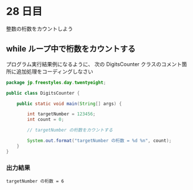 # 28 日目

整数の桁数をカウントしよう

## while ループ中で桁数をカウントする

プログラム実行結果例になるように、
次の DigitsCounter クラスのコメント箇所に追加処理をコーディングしなさい

```java
package jp.freestyles.day.twentyeight;

public class DigitsCounter {

    public static void main(String[] args) {

        int targetNumber = 123456;
        int count = 0;

        // targetNumber の桁数をカウントする

        System.out.format("targetNumber の桁数 = %d %n", count);
    }
}
```

### 出力結果

```
targetNumber の桁数 = 6 
```
